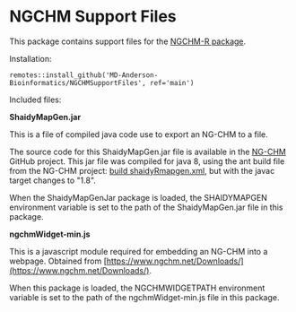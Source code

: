 # NGCHM Support Files

This package contains support files for 
the [NGCHM-R package](https://github.com/MD-Anderson-Bioinformatics/NGCHM-R). 

Installation:

```
remotes::install_github('MD-Anderson-Bioinformatics/NGCHMSupportFiles', ref='main')
```

Included files:

**ShaidyMapGen.jar**

This is a file of compiled java code use to export an NG-CHM to a file.

The source code for this ShaidyMapGen.jar file is available
in the [NG-CHM](https://github.com/MD-Anderson-Bioinformatics/NG-CHM) GitHub project.
This jar file was compiled for java 8, using the ant build file from the NG-CHM project: 
[build shaidyRmapgen.xml](https://github.com/MD-Anderson-Bioinformatics/NG-CHM/blob/master/NGCHM/build_shaidyRmapgen.xml),
but with the javac target changes to "1.8".

When the ShaidyMapGenJar package is loaded, the SHAIDYMAPGEN environment variable
is set to the path of the ShaidyMapGen.jar file in this package.

**ngchmWidget-min.js**

This is a javascript module required for embedding an NG-CHM into a webpage.
Obtained from [https://www.ngchm.net/Downloads/](https://www.ngchm.net/Downloads/).

When this package is loaded, the NGCHMWIDGETPATH environment variable 
is set to the path of the ngchmWidget-min.js file in this package.

